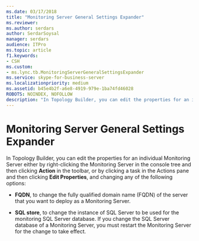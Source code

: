 ```yaml
---
ms.date: 03/17/2018
title: "Monitoring Server General Settings Expander"
ms.reviewer: 
ms.author: serdars
author: SerdarSoysal
manager: serdars
audience: ITPro
ms.topic: article
f1.keywords:
- CSH
ms.custom:
- ms.lync.tb.MonitoringServerGeneralSettingsExpander
ms.service: skype-for-business-server
ms.localizationpriority: medium
ms.assetid: b45e4b2f-a6e8-4919-979e-1ba74fd46028
ROBOTS: NOINDEX, NOFOLLOW
description: "In Topology Builder, you can edit the properties for an individual Monitoring Server either by right-clicking the Monitoring Server in the console tree and then clicking Action in the toolbar, or by clicking a task in the Actions pane and then clicking Edit Properties, and changing any of the following options:"
---
```


# Monitoring Server General Settings Expander
 
In Topology Builder, you can edit the properties for an individual Monitoring Server either by right-clicking the Monitoring Server in the console tree and then clicking **Action** in the toolbar, or by clicking a task in the Actions pane and then clicking **Edit Properties**, and changing any of the following options:
  
- **FQDN**, to change the fully qualified domain name (FQDN) of the server that you want to deploy as a Monitoring Server.
    
- **SQL store**, to change the instance of SQL Server to be used for the monitoring SQL Server database. If you change the SQL Server database of a Monitoring Server, you must restart the Monitoring Server for the change to take effect.
    


